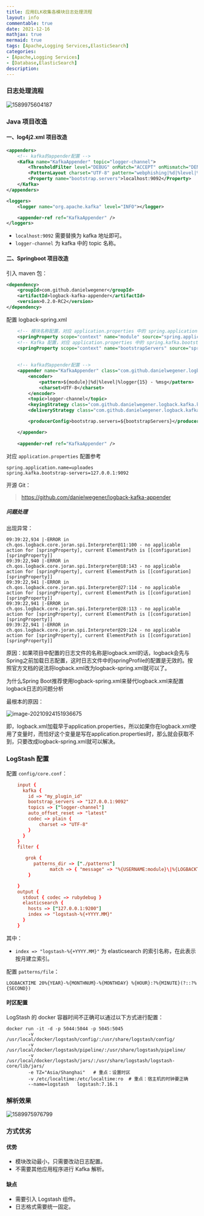 ```yaml
---
title: 应用ELK收集各模块日志处理流程
layout: info
commentable: true
date: 2021-12-16
mathjax: true
mermaid: true
tags: [Apache,Logging Services,ElasticSearch]
categories: 
- [Apache,Logging Services]
- [Database,ElasticSearch]
description: 
---
```


### 日志处理流程

![1589975604187](/images/2021/12/1589975604187.png)

<!--more-->

### Java 项目改造

#### 一、log4j2.xml 项目改造

```xml
<appenders>
    <!-- kafka的appender配置 -->
    <Kafka name="KafkaAppender" topic="logger-channel">
        <ThresholdFilter level="DEBUG" onMatch="ACCEPT" onMismatch="DENY" />
        <PatternLayout charset="UTF-8" pattern="webphishing|%d|%level|%logger{15} - %m" />
        <Property name="bootstrap.servers">localhost:9092</Property>
    </Kafka>
</appenders>

<loggers>
    <logger name="org.apache.kafka" level="INFO"></logger>

    <appender-ref ref="KafkaAppender" />
</loggers>
```

- `localhost:9092` 需要替换为 kafka 地址即可。
- `logger-channel` 为 kafka 中的 topic 名称。

#### 二、Springboot 项目改造

引入 maven 包：

```xml
<dependency>
	<groupId>com.github.danielwegener</groupId>
	<artifactId>logback-kafka-appender</artifactId>
	<version>0.2.0-RC2</version>
</dependency>
```

配置 logback-spring.xml

```xml
	<!-- 模块名称配置，对应 application.properties 中的 spring.application.name -->
	<springProperty scope="context" name="module" source="spring.application.name"  defaultValue="undefinded"/>
	<!-- Kafka 配置，对应 application.properties 中的 spring.kafka.bootstrap-servers -->
	<springProperty scope="context" name="bootstrapServers" source="spring.kafka.bootstrap-servers" defaultValue="localhost:9092"/>
	
	
    <!-- kafka的appender配置 -->
    <appender name="KafkaAppender" class="com.github.danielwegener.logback.kafka.KafkaAppender">
        <encoder>
            <pattern>${module}|%d|%level|%logger{15} - %msg</pattern>
            <charset>UTF-8</charset>
        </encoder>
        <topic>logger-channel</topic>
        <keyingStrategy class="com.github.danielwegener.logback.kafka.keying.NoKeyKeyingStrategy"/>
        <deliveryStrategy class="com.github.danielwegener.logback.kafka.delivery.AsynchronousDeliveryStrategy"/>

        <producerConfig>bootstrap.servers=${bootstrapServers}</producerConfig>

    </appender>
    
    <appender-ref ref="KafkaAppender" />
```

对应 `application.properties` 配置参考

```properties
spring.application.name=uploades
spring.kafka.bootstrap-servers=127.0.0.1:9092
```

开源 Git：

> https://github.com/danielwegener/logback-kafka-appender
>

##### 问题处理

出现异常：

```
09:39:22,934 |-ERROR in ch.qos.logback.core.joran.spi.Interpreter@11:100 - no applicable action for [springProperty], current ElementPath is [[configuration][springProperty]]
09:39:22,940 |-ERROR in ch.qos.logback.core.joran.spi.Interpreter@18:143 - no applicable action for [springProperty], current ElementPath is [[configuration][springProperty]]
09:39:22,941 |-ERROR in ch.qos.logback.core.joran.spi.Interpreter@27:114 - no applicable action for [springProperty], current ElementPath is [[configuration][springProperty]]
09:39:22,941 |-ERROR in ch.qos.logback.core.joran.spi.Interpreter@28:113 - no applicable action for [springProperty], current ElementPath is [[configuration][springProperty]]
09:39:22,941 |-ERROR in ch.qos.logback.core.joran.spi.Interpreter@29:124 - no applicable action for [springProperty], current ElementPath is [[configuration][springProperty]]
```

原因：如果项目中配置的日志文件的名称是logback.xml的话，logback会先与Spring之前加载日志配置，这时日志文件中的springProfile的配置是无效的。按照官方文档的说法将logback.xml改为logback-spring.xml就可以了。

为什么Spring Boot推荐使用logback-spring.xml来替代logback.xml来配置logback日志的问题分析

最根本的原因：

![image-20210924151936675](/images/2021/12/image-20210924151936675.png)

即，logback.xml加载早于application.properties，所以如果你在logback.xml使用了变量时，而恰好这个变量是写在application.properties时，那么就会获取不到，只要改成logback-spring.xml就可以解决。

### LogStash 配置

配置 `config/core.conf`：

```conf
    input {
      kafka {
        id => "my_plugin_id"
        bootstrap_servers => "127.0.0.1:9092"
        topics => ["logger-channel"]
        auto_offset_reset => "latest"
        codec => plain {
            charset => "UTF-8"
        }
      }
    }
    filter {

       grok {
          patterns_dir => ["./patterns"]
                match => { "message" => "%{USERNAME:module}\|%{LOGBACKTIME:timestamp}\|%{LOGLEVEL:level}\|%{JAVACLASS:class} - %{JAVALOGMESSAGE:logmessage}" }
        }

    }
    output {
      stdout { codec => rubydebug }
      elasticsearch {
        hosts => ["127.0.0.1:9200"]
        index => "logstash-%{+YYYY.MM}"
      }
    }
```

其中：

- `index => "logstash-%{+YYYY.MM}"` 为 elasticsearch 的索引名称，在此表示按月建立索引。

配置 `patterns/file`：

```
LOGBACKTIME 20%{YEAR}-%{MONTHNUM}-%{MONTHDAY} %{HOUR}:?%{MINUTE}(?::?%{SECOND})
```

#### 时区配置

LogStash 的 docker 容器时间不正确可以通过以下方式进行配置：

```shell
docker run -it -d -p 5044:5044 -p 5045:5045 
        -v /usr/local/docker/logstash/config/:/usr/share/logstash/config/  
        -v /usr/local/docker/logstash/pipeline/:/usr/share/logstash/pipeline/  
        -v /usr/local/docker/logstash/jars/:/usr/share/logstash/logstash-core/lib/jars/  
        -e TZ="Asia/Shanghai"   # 重点：设置时区
        -v /etc/localtime:/etc/localtime:ro  # 重点：宿主机的时钟要正确
        --name=logstash   logstash:7.16.1
```

### 解析效果

![1589975976799](/images/2021/12/1589975976799.png)

### 方式优劣

#### 优势

- 模块改动最小，只需要改动日志配置。
- 不需要其他应用程序进行 Kafka 解析。

#### 缺点

- 需要引入 Logstash 组件。
- 日志格式需要统一固定。

